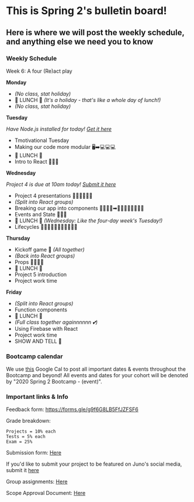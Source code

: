 # This is Spring 2's bulletin board!

## Here is where we will post the weekly schedule, and anything else we need you to know


<!-- ### Daily Schedule

_ALL TIMES ARE ESTIMATES FOR YOUR CONVIENICE AND AWARENESS AND ARE SUBJECT TO CHANGE_

We would like you to have a detailed a schedule to refer to now that we are online. However, we need to be super flexible with timing to allow for lessons to be extra juicy when YOU want them to be. **Never worry** if the real life timing isn't matching this estimate. We will adjust as needed and make sure the content gets covered and that you get the time you need for projects.  -->


### Weekly Schedule

Week 6: A four (Re)act play

**Monday**

* _(No class, stat holiday)_
* 🍴 LUNCH 🍴 _(It's a holiday - that's like a whole day of lunch!)_
* _(No class, stat holiday)_


**Tuesday**

_Have Node.js installed for today! [Get it here](https://nodejs.org/)_

* Tmotivational Tuesday
* Making our code more modular 🖥➡💻💻💻
* 🍴 LUNCH 🍴
* Intro to React 👋🏽🌌


**Wednesday**
 
 _Project 4 is due at 10am today! [Submit it here](https://docs.google.com/forms/d/e/1FAIpQLSeRr63HMZPrJDomUPKwtmYRsTXWP8pCPFdGEyE2cFst-7BFUQ/viewform)_

* Project 4 presentations 👏🏽👏🏽👏🏽
* _(Split into React groups)_
* Breaking our app into components 👩‍👩‍👧‍👦➡👩🏽👩🏽👦🏽👧🏽 
* Events and State 🎈🎆🍁
* 🍴 LUNCH 🍴 _(Wednesday: Like the four-day week's Tuesday!)_
* Lifecycles 🤰🏽👶🏽🧒🏽👩🏽👵🏽💀


**Thursday**

* Kickoff game 🏈 _(All together)_
* _(Back into React groups)_
* Props 🤜🏽🤛🏽
* 🍴 LUNCH 🍴
* Project 5 introduction
* Project work time


**Friday**

* _(Split into React groups)_
* Function components
* 🍴 LUNCH 🍴
* _(Full class together againnnnnn 💕)_
* Using Firebase with React
* Project work time
* SHOW AND TELL 🎉


### Bootcamp calendar

We use [this](https://calendar.google.com/calendar/embed?src=hackeryou.com_ckj6930nr6kraakaisos09cccs%40group.calendar.google.com&ctz=America%2FToronto) Google Cal to post all important dates & events throughout the Bootcamp and beyond! All events and dates for your cohort will be denoted by "2020 Spring 2 Bootcamp - (event)".

### Important links & Info

Feedback form: https://forms.gle/g9f6G8LB5FfJZFSF6

Grade breakdown:

```
Projects = 10% each
Tests = 5% each
Exam = 25%
```

Submission form: [Here](https://docs.google.com/forms/d/11X0cb0hwvmqjY66aNJbSGI2XMbLtd4K1zNW-R_s6kQ0/)

If you'd like to submit your project to be featured on Juno's social media, submit it [here](https://docs.google.com/forms/d/e/1FAIpQLSdu5QfWrOBE14L00vhc1e4IfbwXV4X7CzNdjwJxoP4uOSDA3w/viewform)

Group assignments: [Here](https://docs.google.com/spreadsheets/d/1nNtc4s0M6aWJv1K_sNPYzFOXappNFq9LZYzwl4B9JQg/)

Scope Approval Document: [Here](https://docs.google.com/forms/d/1PETHgqnOLXSwjmI41fFQizKcIyB5Q4wnidCTM1ZXwbE/)
